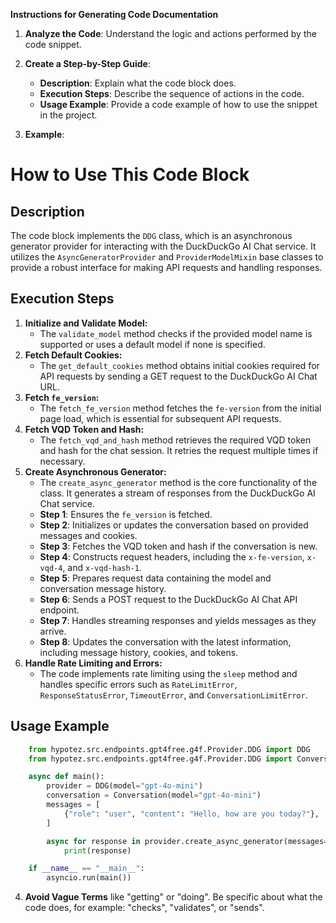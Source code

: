 **Instructions for Generating Code Documentation**

1. **Analyze the Code**: Understand the logic and actions performed by the code snippet.

2. **Create a Step-by-Step Guide**:
    - **Description**: Explain what the code block does.
    - **Execution Steps**: Describe the sequence of actions in the code.
    - **Usage Example**: Provide a code example of how to use the snippet in the project.

3. **Example**:

How to Use This Code Block
=========================================================================================

Description
-------------------------
The code block implements the `DDG` class, which is an asynchronous generator provider for interacting with the DuckDuckGo AI Chat service. It utilizes the `AsyncGeneratorProvider` and `ProviderModelMixin` base classes to provide a robust interface for making API requests and handling responses.

Execution Steps
-------------------------
1. **Initialize and Validate Model:**
    - The `validate_model` method checks if the provided model name is supported or uses a default model if none is specified.
2. **Fetch Default Cookies:**
    - The `get_default_cookies` method obtains initial cookies required for API requests by sending a GET request to the DuckDuckGo AI Chat URL.
3. **Fetch `fe_version`:**
    - The `fetch_fe_version` method fetches the `fe-version` from the initial page load, which is essential for subsequent API requests.
4. **Fetch VQD Token and Hash:**
    - The `fetch_vqd_and_hash` method retrieves the required VQD token and hash for the chat session. It retries the request multiple times if necessary.
5. **Create Asynchronous Generator:**
    - The `create_async_generator` method is the core functionality of the class. It generates a stream of responses from the DuckDuckGo AI Chat service.
    - **Step 1**: Ensures the `fe_version` is fetched.
    - **Step 2**: Initializes or updates the conversation based on provided messages and cookies.
    - **Step 3**: Fetches the VQD token and hash if the conversation is new.
    - **Step 4**: Constructs request headers, including the `x-fe-version`, `x-vqd-4`, and `x-vqd-hash-1`.
    - **Step 5**: Prepares request data containing the model and conversation message history.
    - **Step 6**: Sends a POST request to the DuckDuckGo AI Chat API endpoint.
    - **Step 7**: Handles streaming responses and yields messages as they arrive.
    - **Step 8**: Updates the conversation with the latest information, including message history, cookies, and tokens.
6. **Handle Rate Limiting and Errors:**
    - The code implements rate limiting using the `sleep` method and handles specific errors such as `RateLimitError`, `ResponseStatusError`, `TimeoutError`, and `ConversationLimitError`.

Usage Example
-------------------------

```python
    from hypotez.src.endpoints.gpt4free.g4f.Provider.DDG import DDG
    from hypotez.src.endpoints.gpt4free.g4f.Provider.DDG import Conversation

    async def main():
        provider = DDG(model="gpt-4o-mini")
        conversation = Conversation(model="gpt-4o-mini")
        messages = [
            {"role": "user", "content": "Hello, how are you today?"},
        ]

        async for response in provider.create_async_generator(messages=messages, conversation=conversation):
            print(response)

    if __name__ == "__main__":
        asyncio.run(main())
```

4. **Avoid Vague Terms** like "getting" or "doing". Be specific about what the code does, for example: "checks", "validates", or "sends".